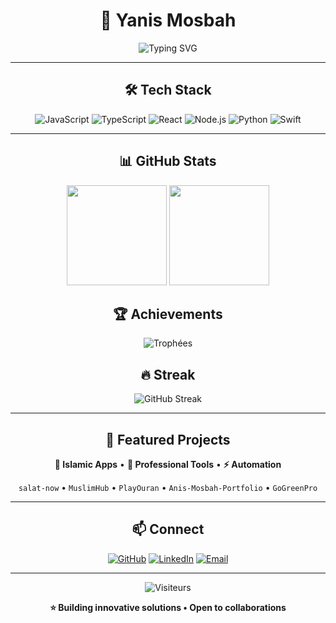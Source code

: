 <div align="center">

# 👋 Yanis Mosbah

<img src="https://readme-typing-svg.herokuapp.com?font=Fira+Code&size=22&duration=3000&pause=1000&color=36BCF7&center=true&vCenter=true&width=600&lines=Full-Stack+Developer;React+%7C+Node.js+%7C+TypeScript;Always+Learning+%26+Building" alt="Typing SVG" />

---

## 🛠️ Tech Stack

![JavaScript](https://img.shields.io/badge/-JavaScript-F7DF1E?style=flat-square&logo=javascript&logoColor=black)
![TypeScript](https://img.shields.io/badge/-TypeScript-3178C6?style=flat-square&logo=typescript&logoColor=white)
![React](https://img.shields.io/badge/-React-61DAFB?style=flat-square&logo=react&logoColor=black)
![Node.js](https://img.shields.io/badge/-Node.js-339933?style=flat-square&logo=node.js&logoColor=white)
![Python](https://img.shields.io/badge/-Python-3776AB?style=flat-square&logo=python&logoColor=white)
![Swift](https://img.shields.io/badge/-Swift-FA7343?style=flat-square&logo=swift&logoColor=white)

---

## 📊 GitHub Stats

<img height="160em" src="https://github-readme-stats.vercel.app/api?username=yani2298&show_icons=true&theme=radical&include_all_commits=true&count_private=true&hide_border=true"/>
<img height="160em" src="https://github-readme-stats.vercel.app/api/top-langs/?username=yani2298&layout=compact&theme=radical&hide_border=true"/>

## 🏆 Achievements

<img src="https://github-profile-trophy.vercel.app/?username=yani2298&theme=radical&row=1&column=6&margin-h=8&margin-w=8&no-bg=true&no-frame=true" alt="Trophées" />

## 🔥 Streak

<img src="https://github-readme-streak-stats.herokuapp.com/?user=yani2298&theme=radical&hide_border=true" alt="GitHub Streak" />

---

## 🚀 Featured Projects

**🕌 Islamic Apps** • **💼 Professional Tools** • **⚡ Automation**

`salat-now` • `MuslimHub` • `PlayOuran` • `Anis-Mosbah-Portfolio` • `GoGreenPro`

---

## 📫 Connect

[![GitHub](https://img.shields.io/badge/-yani2298-181717?style=flat-square&logo=github)](https://github.com/yani2298)
[![LinkedIn](https://img.shields.io/badge/-Anis%20Mosbah-0A66C2?style=flat-square&logo=linkedin)](https://linkedin.com/in/anis-mosbah)
[![Email](https://img.shields.io/badge/-Contact-D14836?style=flat-square&logo=gmail&logoColor=white)](mailto:contact@anis-mosbah.dev)

---

<img src="https://komarev.com/ghpvc/?username=yani2298&color=blueviolet&style=flat-square&label=Profile+Views" alt="Visiteurs" />

**⭐ Building innovative solutions • Open to collaborations**

</div>
